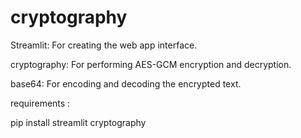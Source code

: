 # cryptography


Streamlit: For creating the web app interface.

cryptography: For performing AES-GCM encryption and decryption.

base64: For encoding and decoding the encrypted text.

requirements :

pip install streamlit cryptography
